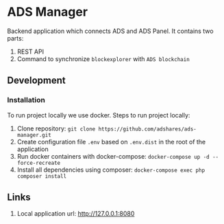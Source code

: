 # ADS Manager
Backend application which connects ADS and ADS Panel. It contains two parts:
1. REST API
2. Command to synchronize `blockexplorer` with `ADS blockchain` 

## Development
### Installation
To run project locally we use docker. Steps to run project locally:
1. Clone repository: `git clone https://github.com/adshares/ads-manager.git`
2. Create configuration file `.env` based on `.env.dist` in the root of the application
3. Run docker containers with docker-compose: `docker-compose up -d --force-recreate`
4. Install all dependencies using composer: `docker-compose exec php composer install`

## Links
1. Local application url: http://127.0.0.1:8080
